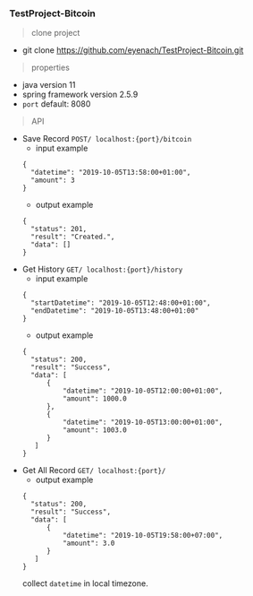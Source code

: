 ### TestProject-Bitcoin

> clone project
* git clone https://github.com/eyenach/TestProject-Bitcoin.git

> properties
* java version 11
* spring framework version 2.5.9
* `port` default: 8080

> API
* Save Record `POST/ localhost:{port}/bitcoin`
  * input example
  ```
  {
    "datetime": "2019-10-05T13:58:00+01:00",
    "amount": 3
  }
  ```
  * output example
  ```
  {
    "status": 201,
    "result": "Created.",
    "data": []
  }
  ```
* Get History `GET/ localhost:{port}/history`
  * input example
  ```
  {
    "startDatetime": "2019-10-05T12:48:00+01:00",
    "endDatetime": "2019-10-05T13:48:00+01:00"
  }
  ```
  * output example
  ```
  {
    "status": 200,
    "result": "Success",
    "data": [
        {
            "datetime": "2019-10-05T12:00:00+01:00",
            "amount": 1000.0
        },
        {
            "datetime": "2019-10-05T13:00:00+01:00",
            "amount": 1003.0
        }
     ]
  }
  ```
* Get All Record `GET/ localhost:{port}/`
  * output example
  ```
  {
    "status": 200,
    "result": "Success",
    "data": [
        {
            "datetime": "2019-10-05T19:58:00+07:00",
            "amount": 3.0
        }
     ]
  }
  ```
  collect `datetime` in local timezone.
